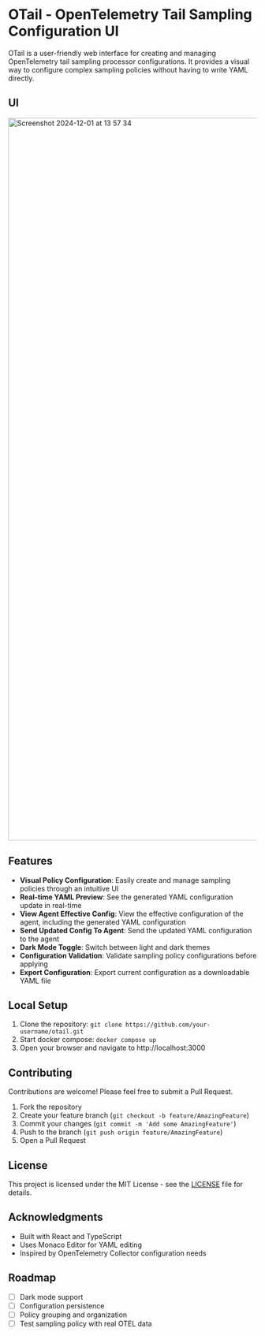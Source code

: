 # OTail - OpenTelemetry Tail Sampling Configuration UI

OTail is a user-friendly web interface for creating and managing OpenTelemetry tail sampling processor configurations. It provides a visual way to configure complex sampling policies without having to write YAML directly.

## UI
<img width="1467" alt="Screenshot 2024-12-01 at 13 57 34" src="https://github.com/user-attachments/assets/c21b8795-190e-4bd3-a3df-7a6940236d35">


## Features

- **Visual Policy Configuration**: Easily create and manage sampling policies through an intuitive UI
- **Real-time YAML Preview**: See the generated YAML configuration update in real-time
- **View Agent Effective Config**: View the effective configuration of the agent, including the generated YAML configuration
- **Send Updated Config To Agent**: Send the updated YAML configuration to the agent
- **Dark Mode Toggle**: Switch between light and dark themes
- **Configuration Validation**: Validate sampling policy configurations before applying
- **Export Configuration**: Export current configuration as a downloadable YAML file

## Local Setup

1. Clone the repository: `git clone https://github.com/your-username/otail.git`
2. Start docker compose: `docker compose up`
3. Open your browser and navigate to http://localhost:3000

## Contributing

Contributions are welcome! Please feel free to submit a Pull Request.

1. Fork the repository
2. Create your feature branch (`git checkout -b feature/AmazingFeature`)
3. Commit your changes (`git commit -m 'Add some AmazingFeature'`)
4. Push to the branch (`git push origin feature/AmazingFeature`)
5. Open a Pull Request

## License

This project is licensed under the MIT License - see the [LICENSE](LICENSE) file for details.

## Acknowledgments

- Built with React and TypeScript
- Uses Monaco Editor for YAML editing
- Inspired by OpenTelemetry Collector configuration needs

## Roadmap

- [ ] Dark mode support
- [ ] Configuration persistence
- [ ] Policy grouping and organization
- [ ] Test sampling policy with real OTEL data